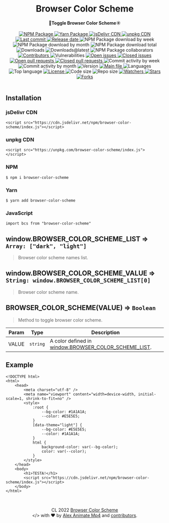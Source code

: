 <a name="top"></a>
<div id="readme-head" align="center">
    <h1 id="readme-title">Browser Color Scheme</h1>
    <h4 id="readme-description">🌙Toggle Browser Color Scheme☀️</h4>
    <a id="readme-shield-npm" href="https://www.npmjs.com/package/browser-color-scheme">
        <img id="readme-shield-npm-img" src="https://img.shields.io/npm/v/browser-color-scheme" alt="NPM Package" />
    </a>
    <a id="readme-shield-yarn" href="https://yarnpkg.com/package/browser-color-scheme">
        <img id="readme-shield-yarn-img" src="https://img.shields.io/npm/v/browser-color-scheme?label=yarn&color=25799f" alt="Yarn Package" />
    </a>
    <a id="readme-shield-jsdelivr" href="https://www.jsdelivr.com/package/npm/browser-color-scheme">
        <img id="readme-shield-jsdelivr-img" src="https://data.jsdelivr.com/v1/package/npm/browser-color-scheme/badge?style=rounded" alt="jsDelivr CDN" />
    </a>
    <a id="readme-shield-unpkg" href="https://unpkg.com/browser-color-scheme" target="_blank">
        <img id="readme-shield-unpkg-img" src="https://img.shields.io/npm/v/browser-color-scheme?label=unpkg&color=black" alt="unpkg CDN" />
    </a>
    <a id="readme-shield-last-commit" href="https://github.com/AlexAnimateMp4/browser-color-scheme/commits/main">
        <img id="readme-shield-last-commit-img" src="https://img.shields.io/github/last-commit/AlexAnimateMp4/browser-color-scheme" alt="Last commit" />
    </a>
    <a id="readme-shield-release-date" href="https://github.com/AlexAnimateMp4/browser-color-scheme/releases/latest">
        <img id="readme-shield-release-date-img" src="https://img.shields.io/github/release-date/AlexAnimateMp4/browser-color-scheme" alt="Release date" />
    </a>
    <a id="readme-shield-npm-download-week">
        <img id="readme-shield-npm-download-week-img" src="https://img.shields.io/npm/dw/browser-color-scheme?label=npm%20downloads" alt="NPM Package download by week" />
    </a>
    <a id="readme-shield-npm-download-month">
        <img id="readme-shield-npm-download-month-img" src="https://img.shields.io/npm/dm/browser-color-scheme?label=npm%20downloads" alt="NPM Package download by month" />
    </a>
    <a id="readme-shield-npm-download-total">
        <img id="readme-shield-npm-download-total-img" src="https://img.shields.io/npm/dt/browser-color-scheme?label=npm%20downloads" alt="NPM Package download total" />
    </a>
    <a id="readme-shield-downloads">
        <img id="readme-shield-downloads-img" src="https://img.shields.io/github/downloads/AlexAnimateMp4/browser-color-scheme/total" alt="Downloads" />
    </a>
    <a id="readme-shield-downloads-latest">
        <img id="readme-shield-downloads-latest-img" src="https://img.shields.io/github/downloads/AlexAnimateMp4/browser-color-scheme/latest/total" alt="Downloads@latest" />
    </a>
    <a id="readme-shield-npm-collaborators">
        <img id="readme-shield-npm-collaborators-img" src="https://img.shields.io/npm/collaborators/browser-color-scheme" alt="NPM Package collaborators" />
    </a>
    <a id="readme-shield-contributors" href="https://github.com/AlexAnimateMp4/browser-color-scheme/graphs/contributors">
        <img id="readme-shield-contributors-img" src="https://img.shields.io/github/contributors/AlexAnimateMp4/browser-color-scheme" alt="Contributors" />
    </a>
    <a id="readme-shield-vulnerabilities">
        <img id="readme-shield-vulnerabilities-img" src="https://img.shields.io/snyk/vulnerabilities/github/AlexAnimateMp4/browser-color-scheme" alt="Vulnerabilities" />
    </a>
    <a id="readme-shield-open-issues" href="https://github.com/AlexAnimateMp4/browser-color-scheme/issues?q=is%3Aopen+is%3Aissue">
        <img id="readme-shield-open-issues-img" src="https://img.shields.io/github/issues-raw/AlexAnimateMp4/browser-color-scheme" alt="Open issues" />
    </a>
    <a id="readme-shield-closed-issues" href="https://github.com/AlexAnimateMp4/browser-color-scheme/issues?q=is%3Aissue+is%3Aclosed">
        <img id="readme-shield-closed-issues-img" src="https://img.shields.io/github/issues-closed-raw/AlexAnimateMp4/browser-color-scheme" alt="Closed issues" />
    </a>
    <a id="readme-shield-open-pull-requests" href="https://github.com/AlexAnimateMp4/browser-color-scheme/pulls?q=is%3Aopen+is%3Apr">
        <img id="readme-shield-open-pull-requests-img" src="https://img.shields.io/github/issues-pr-raw/AlexAnimateMp4/browser-color-scheme" alt="Open pull requests" />
    </a>
    <a id="readme-shield-closed-pull-requests" href="https://github.com/AlexAnimateMp4/browser-color-scheme/pulls?q=is%3Apr+is%3Aclosed">
        <img id="readme-shield-closed-pull-requests-img" src="https://img.shields.io/github/issues-pr-closed-raw/AlexAnimateMp4/browser-color-scheme" alt="Closed pull requests" />
    </a>
    <a id="readme-shield-commit-activity-by-week">
        <img id="readme-shield-commit-activity-by-week-img" src="https://img.shields.io/github/commit-activity/w/AlexAnimateMp4/browser-color-scheme" alt="Commit activity by week" />
    </a>
    <a id="readme-shield-commit-activity-by-month">
        <img id="readme-shield-commit-activity-by-month-img" src="https://img.shields.io/github/commit-activity/m/AlexAnimateMp4/browser-color-scheme" alt="Commit activity by month" />
    </a>
    <a id="readme-shield-version">
        <img id="readme-shield-version-img" src="https://img.shields.io/github/package-json/v/AlexAnimateMp4/browser-color-scheme" alt="Version" />
    </a>
    <a id="readme-shield-main-file" href="./index.min.js">
        <img id="readme-shield-main-file-img" src="https://img.shields.io/github/package-json/main/AlexAnimateMp4/browser-color-scheme" alt="Main file" />
    </a>
    <a id="readme-shield-languages">
        <img id="readme-shield-languages-img" src="https://img.shields.io/github/languages/count/AlexAnimateMp4/browser-color-scheme" alt="Languages" />
    </a>
    <a id="readme-shield-top-language">
        <img id="readme-shield-top-language-img" src="https://img.shields.io/github/languages/top/AlexAnimateMp4/browser-color-scheme" alt="Top language" />
    </a>
    <a id="readme-shield-license" href="./LICENSE.md">
        <img id="readme-shield-license-img" src="https://img.shields.io/github/license/AlexAnimateMp4/browser-color-scheme" alt="License" />
    </a>
    <a id="readme-shield-code-size">
        <img id="readme-shield-code-size-img" src="https://img.shields.io/github/languages/code-size/AlexAnimateMp4/browser-color-scheme" alt="Code size" />
    </a>
    <a id="readme-shield-repo-size">
        <img id="readme-shield-repo-size-img" src="https://img.shields.io/github/repo-size/AlexAnimateMp4/browser-color-scheme" alt="Repo size" />
    </a>
    <a id="readme-shield-watchers" href="https://github.com/AlexAnimateMp4/browser-color-scheme/watchers">
        <img id="readme-shield-watchers-img" src="https://img.shields.io/github/watchers/AlexAnimateMp4/browser-color-scheme" alt="Watchers" />
    </a>
    <a id="readme-shield-stars" href="https://github.com/AlexAnimateMp4/browser-color-scheme/stargazers">
        <img id="readme-shield-stars-img" src="https://img.shields.io/github/stars/AlexAnimateMp4/browser-color-scheme" alt="Stars" />
    </a>
    <a id="readme-shield-forks" href="https://github.com/AlexAnimateMp4/browser-color-scheme/network/members">
        <img id="readme-shield-forks-img" src="https://img.shields.io/github/forks/AlexAnimateMp4/browser-color-scheme" alt="Forks" />
    </a>
</div>
<br>
<a name="readme-body"></a>
<div id="readme-body">
    <a name="readme-installation"></a>
    <div id="readme-installation">
        <h2 id="readme-installation-title">Installation</h2>
        <h3 id="readme-installation-cdn-jsdelivr">jsDelivr CDN</h3>
        <pre><code id="readme-installation-cdn-jsdelivr-code" class="language-html">&lt;script&nbsp;src="https://cdn.jsdelivr.net/npm/browser-color-scheme/index.js">&lt;/script&gt;</code></pre>
        <h3 id="readme-installation-cdn-unpkg">unpkg CDN</h3>
        <pre><code id="readme-installation-cdn-unpkg-code" class="language-html">&lt;script&nbsp;src="https://unpkg.com/browser-color-scheme/index.js">&lt;/script&gt;</code></pre>
        <h3 id="readme-installation-npm">NPM</h3>
        <pre><code id="readme-installation-npm-code" class="language-shell">$ npm i browser-color-scheme</code></pre>
        <h3 id="readme-installation-yarn">Yarn</h3>
        <pre><code id="readme-installation-yarn-code" class="language-shell">$ yarn add browser-color-scheme</code></pre>
        <h3 id="readme-installation-js">JavaScript</h3>
        <pre><code id="readme-installation-js-code" class="language-js">import bcs from "browser-color-scheme"</code></pre>
    </div>
    <a name="readme-docs"></a>
    <div id="readme-docs">
        <a name="readme-docs-BROWSER_COLOR_SCHEME_LIST"></a>
        <div id="readme-docs-BROWSER_COLOR_SCHEME_LIST">
            <h2 id="readme-docs-BROWSER_COLOR_SCHEME_LIST-title">window.BROWSER_COLOR_SCHEME_LIST ⇒ <code>Array: ["dark", "light"]</code></h2>
            <blockquote id="readme-docs-BROWSER_COLOR_SCHEME_LIST-description">
                <p>Browser color scheme names list.</p>
            </blockquote>
        </div>
        <a name="readme-docs-BROWSER_COLOR_SCHEME_VALUE"></a>
        <div id="readme-docs-BROWSER_COLOR_SCHEME_VALUE">
            <h2 id="readme-docs-BROWSER_COLOR_SCHEME_VALUE-title">window.BROWSER_COLOR_SCHEME_VALUE ⇒ <code>String: window.BROWSER_COLOR_SCHEME_LIST[0]</code></h2>
            <blockquote id="readme-docs-BROWSER_COLOR_SCHEME_VALUE-description">
                <p>Browser color scheme name.</p>
            </blockquote>
        </div>
        <a name="readme-docs-BROWSER_COLOR_SCHEME"></a>
        <div id="readme-docs-BROWSER_COLOR_SCHEME">
            <h2 id="readme-docs-BROWSER_COLOR_SCHEME-title">BROWSER_COLOR_SCHEME(VALUE) ⇒ <code>Boolean</code></h2>
            <blockquote id="readme-docs-BROWSER_COLOR_SCHEME-description">
                <p>Method to toggle browser color scheme.</p>
            </blockquote>
            <table id="readme-docs-BROWSER_COLOR_SCHEME-table">
                <thead id="readme-docs-BROWSER_COLOR_SCHEME-table-head">
                    <tr id="readme-docs-BROWSER_COLOR_SCHEME-table-head-container">
                        <th id="readme-docs-BROWSER_COLOR_SCHEME-table-head-param">Param</th>
                        <th id="readme-docs-BROWSER_COLOR_SCHEME-table-head-type">Type</th>
                        <th id="readme-docs-BROWSER_COLOR_SCHEME-table-head-description">Description</th>
                    </tr>
                </thead>
                <tbody id="readme-docs-BROWSER_COLOR_SCHEME-table-body">
                    <tr id="readme-docs-BROWSER_COLOR_SCHEME-table-body-container-VALUE">
                        <td id="readme-docs-BROWSER_COLOR_SCHEME-table-body-param-VALUE">VALUE</td>
                        <td id="readme-docs-BROWSER_COLOR_SCHEME-table-body-type-VALUE"><code>string</code></td>
                        <td id="readme-docs-BROWSER_COLOR_SCHEME-table-body-description-VALUE">A color defined in <a href="#readme-docs-BROWSER_COLOR_SCHEME_LIST">window.BROWSER_COLOR_SCHEME_LIST</a>.</td>
                    </tr>
                </tbody>
            </table>
        </div>
    </div>
    <a name="readme-example"></a>
    <div id="readme-example">
        <h2 id="readme-example-title">Example</h2>
        <pre><code id="readme-example-code" class="language-html">&lt;!DOCTYPE&nbsp;html&gt;
&lt;html&gt;
&nbsp;&nbsp;&nbsp;&nbsp;&lt;head&gt;
&nbsp;&nbsp;&nbsp;&nbsp;&nbsp;&nbsp;&nbsp;&nbsp;&lt;meta&nbsp;charset=&quot;utf&#45;8&quot;&nbsp;/&gt;
&nbsp;&nbsp;&nbsp;&nbsp;&nbsp;&nbsp;&nbsp;&nbsp;&lt;meta&nbsp;name=&quot;viewport&quot;&nbsp;content=&quot;width=device&#45;width,&nbsp;initial&#45;scale=1,&nbsp;shrink&#45;to&#45;fit=no&quot;&nbsp;/&gt;
&nbsp;&nbsp;&nbsp;&nbsp;&nbsp;&nbsp;&nbsp;&nbsp;&lt;style&gt;
&nbsp;&nbsp;&nbsp;&nbsp;&nbsp;&nbsp;&nbsp;&nbsp;&nbsp;&nbsp;&nbsp;&nbsp;:root&nbsp;{
&nbsp;&nbsp;&nbsp;&nbsp;&nbsp;&nbsp;&nbsp;&nbsp;&nbsp;&nbsp;&nbsp;&nbsp;&nbsp;&nbsp;&nbsp;&nbsp;&#45;&#45;bg&#45;color:&nbsp;#1A1A1A;
&nbsp;&nbsp;&nbsp;&nbsp;&nbsp;&nbsp;&nbsp;&nbsp;&nbsp;&nbsp;&nbsp;&nbsp;&nbsp;&nbsp;&nbsp;&nbsp;&#45;&#45;color:&nbsp;#E5E5E5;
&nbsp;&nbsp;&nbsp;&nbsp;&nbsp;&nbsp;&nbsp;&nbsp;&nbsp;&nbsp;&nbsp;&nbsp;}
&nbsp;&nbsp;&nbsp;&nbsp;&nbsp;&nbsp;&nbsp;&nbsp;&nbsp;&nbsp;&nbsp;&nbsp;[data&#45;theme=&quot;light&quot;]&nbsp;{
&nbsp;&nbsp;&nbsp;&nbsp;&nbsp;&nbsp;&nbsp;&nbsp;&nbsp;&nbsp;&nbsp;&nbsp;&nbsp;&nbsp;&nbsp;&nbsp;&#45;&#45;bg&#45;color:&nbsp;#E5E5E5;
&nbsp;&nbsp;&nbsp;&nbsp;&nbsp;&nbsp;&nbsp;&nbsp;&nbsp;&nbsp;&nbsp;&nbsp;&nbsp;&nbsp;&nbsp;&nbsp;&#45;&#45;color:&nbsp;#1A1A1A;
&nbsp;&nbsp;&nbsp;&nbsp;&nbsp;&nbsp;&nbsp;&nbsp;&nbsp;&nbsp;&nbsp;&nbsp;}
&nbsp;&nbsp;&nbsp;&nbsp;&nbsp;&nbsp;&nbsp;&nbsp;&nbsp;&nbsp;&nbsp;&nbsp;html&nbsp;{
&nbsp;&nbsp;&nbsp;&nbsp;&nbsp;&nbsp;&nbsp;&nbsp;&nbsp;&nbsp;&nbsp;&nbsp;&nbsp;&nbsp;&nbsp;&nbsp;background&#45;color:&nbsp;var(&#45;&#45;bg&#45;color);
&nbsp;&nbsp;&nbsp;&nbsp;&nbsp;&nbsp;&nbsp;&nbsp;&nbsp;&nbsp;&nbsp;&nbsp;&nbsp;&nbsp;&nbsp;&nbsp;color:&nbsp;var(&#45;&#45;color);
&nbsp;&nbsp;&nbsp;&nbsp;&nbsp;&nbsp;&nbsp;&nbsp;&nbsp;&nbsp;&nbsp;&nbsp;}
&nbsp;&nbsp;&nbsp;&nbsp;&nbsp;&nbsp;&nbsp;&nbsp;&lt;/style&gt;
&nbsp;&nbsp;&nbsp;&nbsp;&lt;/head&gt;
&nbsp;&nbsp;&nbsp;&nbsp;&lt;body&gt;
&nbsp;&nbsp;&nbsp;&nbsp;&nbsp;&nbsp;&nbsp;&nbsp;&lt;h1&gt;TESTA!&lt;/h1&gt;
&nbsp;&nbsp;&nbsp;&nbsp;&nbsp;&nbsp;&nbsp;&nbsp;&lt;script&nbsp;src="https://cdn.jsdelivr.net/npm/browser&#45;color&#45;scheme/index.js">&lt;/script&gt;
&nbsp;&nbsp;&nbsp;&nbsp;&lt;/body&gt;
&lt;/html&gt;</code></pre>
    </div>
</div>
<br>
<a name="readme-footer"></a>
<p id="readme-footer" align="center">CL 2022 <a id="readme-footer-repo" href="https://github.com/AlexAnimateMp4/browser-color-scheme">Browser Color Scheme</a><br>&lt;/&gt; with ❤ by <a id="readme-footer-author" href="https://github.com/AlexAnimateMp4" target="_blank">Alex Animate Mp4</a> and <a id="readme-footer-contributors" href="https://github.com/AlexAnimateMp4/browser-color-scheme/graphs/contributors">contributors</a>.</p>
<a name="bottom"></a>